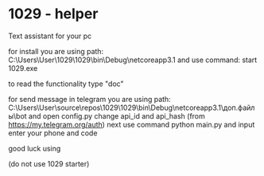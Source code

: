 # 1029 - helper

Text assistant for your pc

for install you are using path: C:\Users\User\1029\1029\bin\Debug\netcoreapp3.1
and use command: start 1029.exe

to read the functionality type "doc"

for send message in telegram you are using path: C:\Users\User\source\repos\1029\1029\bin\Debug\netcoreapp3.1\доп.файлы\bot
and open config.py change api_id and api_hash (from https://my.telegram.org/auth)
next use command python main.py and input enter your phone and code

good luck using

(do not use 1029 starter)
